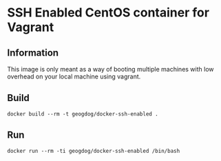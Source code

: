 SSH Enabled CentOS container for Vagrant
========================================

Information
-----------
This image is only meant as a way of booting multiple machines with low overhead on your local machine using vagrant.

Build
-----
```
docker build --rm -t geogdog/docker-ssh-enabled .
```

Run
---
```
docker run --rm -ti geogdog/docker-ssh-enabled /bin/bash
```
